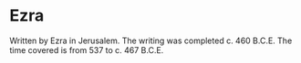 # Ezra

Written by Ezra in Jerusalem. The writing was completed c. 460 B.C.E. The time covered is from 537 to c. 467 B.C.E.
